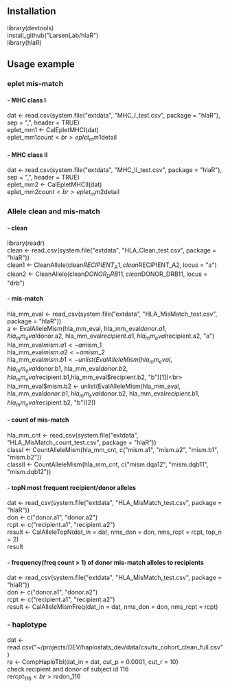 ## Installation
library(devtools)<br>
install_github("LarsenLab/hlaR")<br>
library(hlaR)<br> 

## Usage example
### eplet mis-match
#### - MHC class I
dat <- read.csv(system.file("extdata", "MHC_I_test.csv", package = "hlaR"), sep = ",", header = TRUE)<br>
eplet_mm1 <- CalEpletMHCI(dat)<br>
eplet_mm1$count<br>
eplet_mm1$detail<br>
#### - MHC class II
dat <- read.csv(system.file("extdata", "MHC_II_test.csv", package = "hlaR"), sep = ",", header = TRUE)<br>
eplet_mm2 <- CalEpletMHCII(dat)<br>
eplet_mm2$count<br> 
eplet_mm2$detail<br>

### Allele clean and mis-match
#### - clean
library(readr)<br>
clean <- read_csv(system.file("extdata", "HLA_Clean_test.csv", package = "hlaR"))<br>
clean1 <- CleanAllele(clean$RECIPIENT_A1, clean$RECIPIENT_A2, locus = "a")<br>
clean2 <- CleanAllele(clean$DONOR_DRB11, clean$DONOR_DRB11, locus = "drb")<br>
#### - mis-match
hla_mm_eval <- read_csv(system.file("extdata", "HLA_MisMatch_test.csv", package = "hlaR"))<br>
a <- EvalAlleleMism(hla_mm_eval, hla_mm_eval$donor.a1, hla_mm_eval$donor.a2, hla_mm_eval$recipient.a1, hla_mm_eval$recipient.a2, "a")<br>
hla_mm_eval$mism.a1 <- a$mism_1<br>
hla_mm_eval$mism.a2 <- a$mism_2<br>
hla_mm_eval$mism.b1 <- unlist(EvalAlleleMism(hla_mm_eval, hla_mm_eval$donor.b1, hla_mm_eval$donor.b2, hla_mm_eval$recipient.b1,hla_mm_eval$recipient.b2, "b")[1])<br>
hla_mm_eval$mism.b2 <- unlist(EvalAlleleMism(hla_mm_eval, hla_mm_eval$donor.b1, hla_mm_eval$donor.b2, hla_mm_eval$recipient.b1,hla_mm_eval$recipient.b2, "b")[2])<br>
#### - count of mis-match
hla_mm_cnt <- read_csv(system.file("extdata", "HLA_MisMatch_count_test.csv", package = "hlaR"))<br>
classI <- CountAlleleMism(hla_mm_cnt, c("mism.a1", "mism.a2", "mism.b1", "mism.b2"))<br>
classII <- CountAlleleMism(hla_mm_cnt, c("mism.dqa12", "mism.dqb11", "mism.dqb12"))<br>
#### - topN most frequent recipient/donor alleles 
dat <- read_csv(system.file("extdata", "HLA_MisMatch_test.csv", package = "hlaR"))<br>
don <- c("donor.a1", "donor.a2")<br>
rcpt <- c("recipient.a1", "recipient.a2")<br>
result <- CalAlleleTopN(dat_in = dat, nms_don = don, nms_rcpt = rcpt, top_n = 2)<br>
result<br>
#### - frequency(freq count > 1) of donor mis-match alleles to recipients
dat <- read_csv(system.file("extdata", "HLA_MisMatch_test.csv", package = "hlaR"))<br>
don <- c("donor.a1", "donor.a2")<br>
rcpt <- c("recipient.a1", "recipient.a2")<br>
result <- CalAlleleMismFreq(dat_in = dat, nms_don = don, nms_rcpt = rcpt)<br> 

### - haplotype
dat <- read.csv("~/projects/DEV/haplostats_dev/data/csv/tx_cohort_clean_full.csv")<br>
re <- CompHaploTbl(dat_in = dat, cut_p = 0.0001, cut_r = 10)<br>
check recipient and donor of subject id 116 <br>
re$rcpt_116<br>
re$don_116<br>

